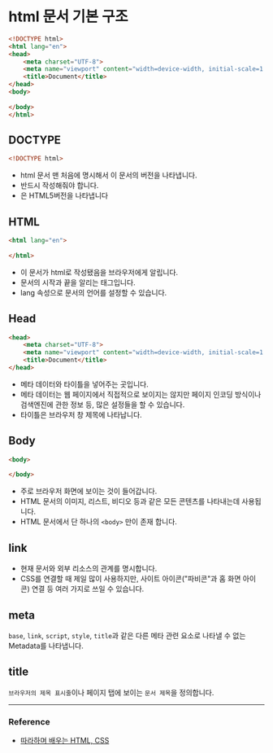 # html 문서 기본 구조

```html
<!DOCTYPE html>
<html lang="en">
<head>
    <meta charset="UTF-8">
    <meta name="viewport" content="width=device-width, initial-scale=1.0">
    <title>Document</title>
</head>
<body>
    
</body>
</html>
```

## DOCTYPE

```html
<!DOCTYPE html>
```

- html 문서 맨 처음에 명시해서 이 문서의 버전을 나타냅니다.
- 반드시 작성해줘야 합니다.
- <!DOCTYPE html>은 HTML5버전을 나타냅니다

## HTML

```html
<html lang="en">
  
</html>
```

- 이 문서가 html로 작성됐음을 브라우저에게 알립니다.
- 문서의 시작과 끝을 알리는 태그입니다.
- lang 속성으로 문서의 언어를 설정할 수 있습니다.

## Head

```html
<head>
    <meta charset="UTF-8">
    <meta name="viewport" content="width=device-width, initial-scale=1.0">
    <title>Document</title>
</head>
```

- 메타 데이터와 타이틀을 넣어주는 곳입니다.
- 메타 데이터는 웹 페이지에서 직접적으로 보이지는 않지만 페이지 인코딩 방식이나 검색엔진에 관한 정보 등, 많은 설정들을 할 수 있습니다.
- 타이틀은 브라우저 창 제목에 나타납니다.

## Body

```html
<body>
    
</body>
```

- 주로 브라우저 화면에 보이는 것이 들어갑니다.
- HTML 문서의 이미지, 리스트, 비디오 등과 같은 모든 콘텐츠를 나타내는데 사용됩니다.
- HTML 문서에서 단 하나의 ```<body>``` 만이 존재 합니다.
  

## link

- 현재 문서와 외부 리소스의 관계를 명시합니다.
- CSS를 연결할 때 제일 많이 사용하지만, 사이트 아이콘("파비콘"과 홈 화면 아이콘) 연결 등 여러 가지로 쓰일 수 있습니다.

## meta

`base`, `link`, `script`, `style`, `title`과 같은 다른 메타 관련 요소로 나타낼 수 없는 Metadata를 나타냅니다.

## title

`브라우저의 제목 표시줄`이나 페이지 탭에 보이는 `문서 제목`을 정의합니다.

---

### Reference

- [따라하며 배우는 HTML, CSS](https://www.inflearn.com/course/%EB%94%B0%EB%9D%BC%ED%95%98%EB%A9%B0-%EB%B0%B0%EC%9A%B0%EB%8A%94-html-css/dashboard)